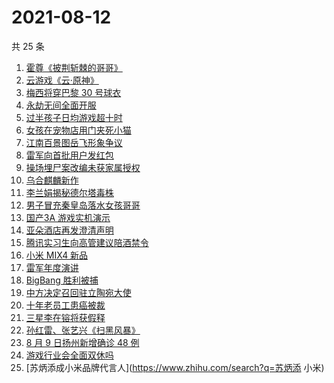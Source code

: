 # 2021-08-12

共 25 条

<!-- BEGIN ZHIHUSEARCH -->
<!-- 最后更新时间 Thu Aug 12 2021 23:12:31 GMT+0800 (China Standard Time) -->
1. [霍尊《披荆斩棘的哥哥》](https://www.zhihu.com/search?q=霍尊)
1. [云游戏《云·原神》](https://www.zhihu.com/search?q=原神)
1. [梅西将穿巴黎 30 号球衣](https://www.zhihu.com/search?q=梅西)
1. [永劫无间全面开服](https://www.zhihu.com/search?q=永劫无间)
1. [过半孩子日均游戏超十时](https://www.zhihu.com/search?q=网络游戏)
1. [女孩在宠物店用门夹死小猫](https://www.zhihu.com/search?q=女孩虐猫)
1. [江南百景图岳飞形象争议](https://www.zhihu.com/search?q=江南百景图)
1. [雷军向首批用户发红包](https://www.zhihu.com/search?q=雷军)
1. [操场埋尸案改编未获家属授权](https://www.zhihu.com/search?q=操场埋尸案)
1. [乌合麒麟新作](https://www.zhihu.com/search?q=乌合麒麟)
1. [李兰娟揭秘德尔塔毒株](https://www.zhihu.com/search?q=德尔塔)
1. [男子冒充秦皇岛落水女孩哥哥](https://www.zhihu.com/search?q=秦皇岛落水女孩哥哥)
1. [国产3A 游戏实机演示](https://www.zhihu.com/search?q=神舞幻想·妄之生)
1. [亚朵酒店再发澄清声明](https://www.zhihu.com/search?q=亚朵)
1. [腾讯实习生向高管建议陪酒禁令](https://www.zhihu.com/search?q=腾讯实习生)
1. [小米 MIX4 新品](https://www.zhihu.com/search?q=小米mix4)
1. [雷军年度演讲](https://www.zhihu.com/search?q=雷军)
1. [BigBang 胜利被捕](https://www.zhihu.com/search?q=胜利被捕)
1. [中方决定召回驻立陶宛大使](https://www.zhihu.com/search?q=立陶宛)
1. [十年老员工患癌被裁](https://www.zhihu.com/search?q=游戏行业)
1. [三星李在镕将获假释](https://www.zhihu.com/search?q=李在镕)
1. [孙红雷、张艺兴《扫黑风暴》](https://www.zhihu.com/search?q=扫黑风暴)
1. [8 月 9 日扬州新增确诊 48 例](https://www.zhihu.com/search?q=扬州疫情)
1. [游戏行业会全面双休吗](https://www.zhihu.com/search?q=游戏行业)
1. [苏炳添成小米品牌代言人](https://www.zhihu.com/search?q=苏炳添 小米)
<!-- END ZHIHUSEARCH -->
